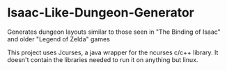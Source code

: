 # Isaac-Like-Dungeon-Generator
Generates dungeon layouts similar to those seen in "The Binding of Isaac" and older "Legend of Zelda" games

This project uses Jcurses, a java wrapper for the ncurses c/c++ library. It doesn't contain the libraries needed to run it on anything but linux.
